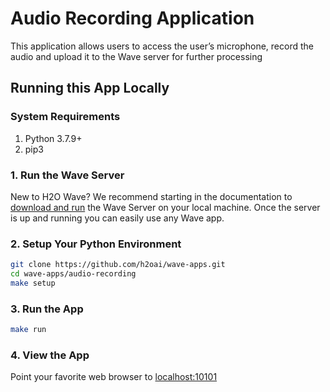 # Audio Recording Application

This application allows users to access the user’s microphone, record the audio and upload it to the Wave server for further processing

## Running this App Locally

### System Requirements
1. Python 3.7.9+
2. pip3

### 1. Run the Wave Server
New to H2O Wave? We recommend starting in the documentation to [download and run](https://wave.h2o.ai/docs/installation) the Wave Server on your local machine. Once the server is up and running you can easily use any Wave app.

### 2. Setup Your Python Environment

```bash
git clone https://github.com/h2oai/wave-apps.git
cd wave-apps/audio-recording
make setup
```

### 3. Run the App

```bash
make run
```

### 4. View the App
Point your favorite web browser to [localhost:10101](http://localhost:10101)

